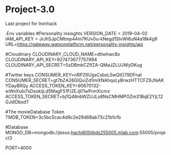 # Project-3.0
Last project for Ironhack

.Env variables
#Personality insisghts
VERSION_DATE = 2019-04-02
IAM_API_KEY = JrJhSJpCMtmp44m7KUv0u-kNegd1SlvWi6uN4a18k4g9
URL=https://gateway.watsonplatform.net/personality-insights/api

#Cloudinary
CLOUDINARY_CLOUD_NAME=dtlwhwc8x
CLOUDINARY_API_KEY=927473677757994
CLOUDINARY_API_SECRET=5zDBmkCZlfZA-QMaJZLUJWyDKug


#Twitter keys
CONSUMER_KEY=nRPZ6UgsCsbxL5wQtO79DFnaI
CONSUMER_SECRET=gt7bZA26GlQviZd1miXNAhquLyBrwzHTTCFZ9JfeAKYDayBRQy
ACCESS_TOKEN_KEY=90670132-wWnXubi7sDsokijLd5MagF51Fi2EJj01wPrmXicmz
ACCESS_TOKEN_SECRET=bj1Q48nbWZUJLs8NsCMHMPOZm31BqE2YjL12GJdlDbxdT

#The movieDatabase Token
TMDB_TOKEN=3c5bc5cac4d9c2e29d68ab73c21b1cfb

#Database
MONGO_DB=mongodb://jesus:hachi600@ds255005.mlab.com:55005/project3



PORT=4000
